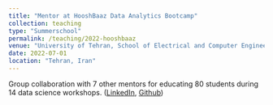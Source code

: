```yaml
---
title: "Mentor at HooshBaaz Data Analytics Bootcamp"
collection: teaching
type: "Summerschool"
permalink: /teaching/2022-hooshbaaz
venue: "University of Tehran, School of Electrical and Computer Engineering"
date: 2022-07-01
location: "Tehran, Iran"
---
```

Group collaboration with 7 other mentors for educating 80 students during 14 data science workshops. ([LinkedIn](https://www.linkedin.com/company/ut-openai-summerschool/), [Github](https://github.com/HooshBaaz/2022_DataAnalytics_SummerSchool))

